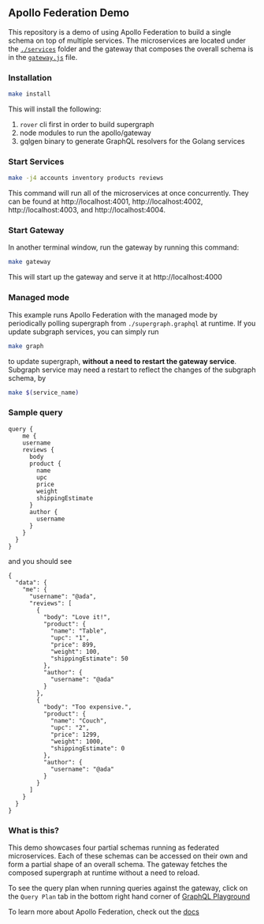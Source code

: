 ## Apollo Federation Demo

This repository is a demo of using Apollo Federation to build a single schema on top of multiple services. The microservices are located under the [`./services`](./services/) folder and the gateway that composes the overall schema is in the [`gateway.js`](./gateway.js) file.

### Installation

```sh
make install
```

This will install the following:
1. `rover` cli first in order to build supergraph
2. node modules to run the apollo/gateway 
3. gqlgen binary to generate GraphQL resolvers for the Golang services

### Start Services

```sh
make -j4 accounts inventory products reviews
```

This command will run all of the microservices at once concurrently. They can be found at http://localhost:4001, http://localhost:4002, http://localhost:4003, and http://localhost:4004.

### Start Gateway
In another terminal window, run the gateway by running this command:

```sh
make gateway
```

This will start up the gateway and serve it at http://localhost:4000

### Managed mode
This example runs Apollo Federation with the managed mode by periodically polling supergraph from `./supergraph.graphql` at runtime. If you update subgraph services, you can simply run

```sh
make graph
```

to update supergraph, **without a need to restart the gateway service**. Subgraph service may need a restart to reflect the changes of the subgraph schema, by
```sh
make $(service_name)
```


### Sample query
```
query {
	me {
    username
    reviews {
      body
      product {
        name
        upc
        price
        weight
        shippingEstimate
      }
      author {
        username
      }
    }
  }
}
```

and you should see
```
{
  "data": {
    "me": {
      "username": "@ada",
      "reviews": [
        {
          "body": "Love it!",
          "product": {
            "name": "Table",
            "upc": "1",
            "price": 899,
            "weight": 100,
            "shippingEstimate": 50
          },
          "author": {
            "username": "@ada"
          }
        },
        {
          "body": "Too expensive.",
          "product": {
            "name": "Couch",
            "upc": "2",
            "price": 1299,
            "weight": 1000,
            "shippingEstimate": 0
          },
          "author": {
            "username": "@ada"
          }
        }
      ]
    }
  }
}
```

### What is this?

This demo showcases four partial schemas running as federated microservices. Each of these schemas can be accessed on their own and form a partial shape of an overall schema. The gateway fetches the composed supergraph at runtime without a need to reload.

To see the query plan when running queries against the gateway, click on the `Query Plan` tab in the bottom right hand corner of [GraphQL Playground](http://localhost:4000)

To learn more about Apollo Federation, check out the [docs](https://www.apollographql.com/docs/apollo-server/federation/introduction)
